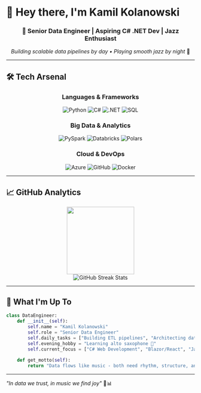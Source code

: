 # 👋 Hey there, I'm **Kamil Kolanowski**

<div align="center">
  
  ### 🚀 Senior Data Engineer | Aspiring C# .NET Dev | Jazz Enthusiast
  
  *Building scalable data pipelines by day • Playing smooth jazz by night* 🎷
  
</div>

---

## 🛠️ **Tech Arsenal**

<div align="center">

### **Languages & Frameworks**
![Python](https://img.shields.io/badge/Python-FFD43B?style=for-the-badge&logo=python&logoColor=blue)
![C#](https://img.shields.io/badge/C%23-239120?style=for-the-badge&logo=csharp&logoColor=white)
![.NET](https://img.shields.io/badge/.NET-512BD4?style=for-the-badge&logo=dotnet&logoColor=white)
![SQL](https://img.shields.io/badge/SQL-336791?style=for-the-badge&logo=postgresql&logoColor=white)

### **Big Data & Analytics**
![PySpark](https://img.shields.io/badge/Apache%20Spark-E25A1C?style=for-the-badge&logo=apachespark&logoColor=white)
![Databricks](https://img.shields.io/badge/Databricks-FF3621?style=for-the-badge&logo=databricks&logoColor=white)
![Polars](https://img.shields.io/badge/polars-0075ff?style=for-the-badge&logo=polars&logoColor=white)

### **Cloud & DevOps**
![Azure](https://img.shields.io/badge/Microsoft%20Azure-0078D4?style=for-the-badge&logo=microsoftazure&logoColor=white)
![GitHub](https://img.shields.io/badge/GitHub-181717?style=for-the-badge&logo=github&logoColor=white)
![Docker](https://img.shields.io/badge/Docker-2496ED?style=for-the-badge&logo=docker&logoColor=white)

</div>

---

## 📈 **GitHub Analytics**

<div align="center">
  <img height="180em" src="https://github-readme-stats.vercel.app/api/top-langs/?username=KamilKolanowski&layout=compact&theme=radical&hide_border=true&bg_color=0D1117&title_color=F85D7F&text_color=FFFFFF"/>
</div>

<div align="center">
  <img src="https://github-readme-streak-stats.herokuapp.com/?user=KamilKolanowski&theme=radical&hide_border=true&background=0D1117&stroke=F85D7F&ring=F85D7F&fire=F85D7F&currStreakLabel=FFFFFF" alt="GitHub Streak Stats" />
</div>

---

## 🎯 **What I'm Up To**

```python
class DataEngineer:
    def __init__(self):
        self.name = "Kamil Kolanowski"
        self.role = "Senior Data Engineer"
        self.daily_tasks = ["Building ETL pipelines", "Architecting data solutions", "Optimizing Spark jobs"]
        self.evening_hobby = "Learning alto saxophone 🎷"
        self.current_focus = ["C# Web Development", "Blazor/React", "Jazz improvisation"]
    
    def get_motto(self):
        return "Data flows like music - both need rhythm, structure, and a touch of creativity"
```

---

  
  *"In data we trust, in music we find joy"* 🎵📊
  
</div>
